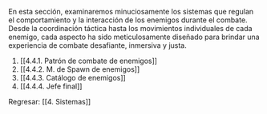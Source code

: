 
En esta sección, examinaremos minuciosamente los sistemas que regulan el comportamiento y la interacción de los enemigos durante el combate. Desde la coordinación táctica hasta los movimientos individuales de cada enemigo, cada aspecto ha sido meticulosamente diseñado para brindar una experiencia de combate desafiante, inmersiva y justa.

1. [[4.4.1. Patrón de combate de enemigos]]
2. [[4.4.2. M. de Spawn de enemigos]]
3. [[4.4.3. Catálogo de enemigos]]
4. [[4.4.4. Jefe final]]


Regresar: [[4. Sistemas]]